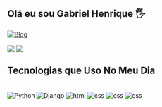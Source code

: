 ## Olá eu sou Gabriel Henrique 🖐️

[![Blog](https://img.shields.io/website?label=projetodjango.vercel.app&style=for-the-badge&url=https://sujeitoprogramador.com/)](https://projetodjango.vercel.app)

<div>
    <a href="https://github.com/GabrielHJLC/github-readme-stats">
    <img align="center" src="https://github-readme-stats.vercel.app/api/pin/?username=GabrielHJLC&repo=github-readme-stats" />
    </a>
    <a href="https://github.com/GabrielHJLC/convoychat">
    <img align="center" src="https://github-readme-stats.vercel.app/api/pin/?username=GabrielHJLC&repo=convoychat" />
    </a>
</div>

## Tecnologias que Uso No Meu Dia

<div style="display:inline_block"><br/>
    <img align="center" alt="Python" src="https://img.shields.io/badge/Python-14354C?style=for-the-badge&logo=python&logoColor=white"></img>
    <img align="center" alt="Django" src="https://img.shields.io/badge/Django-092E20?style=for-the-badge&logo=django&logoColor=white"></img>
    <img align="center" alt="html" src="https://img.shields.io/badge/HTML5-E34F26?style=for-the-badge&logo=html5&logoColor=white"></img>
    <img align="center" alt="css" src="https://img.shields.io/badge/CSS3-1572B6?style=for-the-badge&logo=css3&logoColor=white"></img>
    <img align="center" alt="css" src="https://img.shields.io/badge/JavaScript-323330?style=for-the-badge&logo=javascript&logoColor=F7DF1E"></img>
    <img align="center" alt="css" src="https://img.shields.io/badge/PostgreSQL-316192?style=for-the-badge&logo=postgresql&logoColor=white"></img>
</div>
